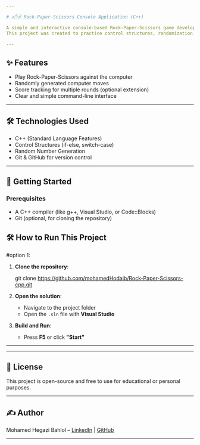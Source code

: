 ```yaml
---

# ✊✋✌️ Rock-Paper-Scissors Console Application (C++)

A simple and interactive console-based Rock-Paper-Scissors game developed in C++.  
This project was created to practice control structures, randomization, and basic user interaction through the command line.

---
```


## ✨ Features

- Play Rock-Paper-Scissors against the computer
- Randomly generated computer moves
- Score tracking for multiple rounds (optional extension)
- Clear and simple command-line interface

---

## 🛠️ Technologies Used

- C++ (Standard Language Features)
- Control Structures (if-else, switch-case)
- Random Number Generation
- Git & GitHub for version control

---

## 🚀 Getting Started

### Prerequisites
- A C++ compiler (like g++, Visual Studio, or Code::Blocks)
- Git (optional, for cloning the repository)
## 🛠️ How to Run This Project
#option 1:
1. **Clone the repository**:
 
   git clone https://github.com/mohamedHodaib/Rock-Paper-Scissors-cpp.git
 

2. **Open the solution**:
   - Navigate to the project folder  
   - Open the `.sln` file with **Visual Studio**

3. **Build and Run**:
   - Press **F5** or click **"Start"**


---

---

## 📄 License
This project is open-source and free to use for educational or personal purposes.

---

## ✍️ Author
Mohamed Hegazi Bahlol – [LinkedIn](https://www.linkedin.com/in/mohamed-hodaib-2670b2344) | [GitHub](https://github.com/mohamedHodaib)



---

